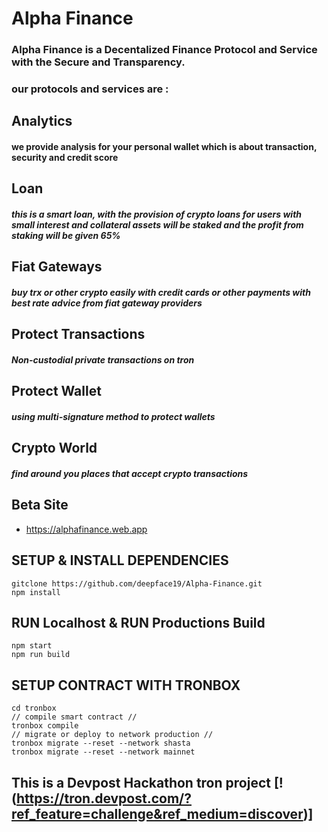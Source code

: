 # Alpha Finance
### Alpha Finance is a Decentalized Finance Protocol and Service with the Secure and Transparency.
### our protocols and services are : 

## Analytics
#### we provide analysis for your personal wallet which is about transaction, security and credit score

## Loan
##### this is a smart loan, with the provision of crypto loans for users with small interest and collateral assets will be staked and the profit from staking will be given 65%

## Fiat Gateways
##### buy trx or other crypto easily with credit cards or other payments with best rate advice from fiat gateway providers

## Protect Transactions
##### Non-custodial private transactions on tron

## Protect Wallet 
##### using multi-signature method to protect wallets  

## Crypto World
##### find around you places that accept crypto transactions 

## Beta Site 
- https://alphafinance.web.app
## SETUP & INSTALL DEPENDENCIES
```
gitclone https://github.com/deepface19/Alpha-Finance.git
npm install
```
## RUN Localhost & RUN Productions Build

```
npm start 
npm run build
```

## SETUP CONTRACT WITH TRONBOX
```
cd tronbox 
// compile smart contract //
tronbox compile 
// migrate or deploy to network production //
tronbox migrate --reset --network shasta 
tronbox migrate --reset --network mainnet 
```
## This is a Devpost Hackathon tron project [!(https://tron.devpost.com/?ref_feature=challenge&ref_medium=discover)]
